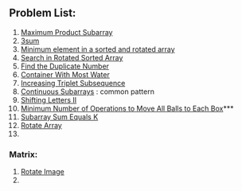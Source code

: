## Problem List:

1. [Maximum Product Subarray](https://leetcode.com/problems/maximum-product-subarray/description/)
2. [3sum](https://leetcode.com/problems/3sum/description/)
3. [Minimum element in a sorted and rotated array](https://www.geeksforgeeks.org/problems/minimum-element-in-a-sorted-and-rotated-array3611/1?itm_source=geeksforgeeks&itm_medium=article&itm_campaign=bottom_sticky_on_article)
4. [Search in Rotated Sorted Array](https://leetcode.com/problems/search-in-rotated-sorted-array/description/)
5. [Find the Duplicate Number](https://leetcode.com/problems/find-the-duplicate-number/description/)
6. [Container With Most Water](https://leetcode.com/problems/container-with-most-water/description/)
7. [Increasing Triplet Subsequence](https://leetcode.com/problems/increasing-triplet-subsequence?envType=study-plan-v2&envId=leetcode-75)
8. [Continuous Subarrays](https://leetcode.com/problems/continuous-subarrays/description/) : common pattern
9. [Shifting Letters II](https://leetcode.com/problems/shifting-letters-ii/description/)
10. [Minimum Number of Operations to Move All Balls to Each Box](https://leetcode.com/problems/minimum-number-of-operations-to-move-all-balls-to-each-box/)***
11. [Subarray Sum Equals K](https://leetcode.com/problems/subarray-sum-equals-k/description/)
12. [Rotate Array](https://www.geeksforgeeks.org/problems/rotate-array-by-n-elements-1587115621/1)
13. 

### Matrix:
1. [Rotate Image](https://leetcode.com/problems/rotate-image/description/)
2. 
